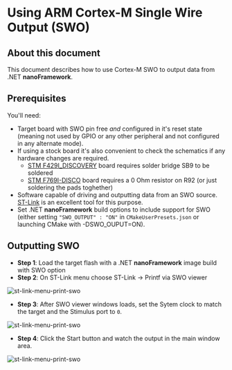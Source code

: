 # Using ARM Cortex-M Single Wire Output (SWO)

## About this document

This document describes how to use Cortex-M SWO to output data from .NET **nanoFramework**.

## Prerequisites

You'll need:

- Target board with SWO pin free _and_ configured in it's reset state (meaning not used by GPIO or any other peripheral and not configured in any alternate mode).
- If using a stock board it's also convenient to check the schematics if any hardware changes are required.
  - [STM F429I_DISCOVERY](../../../images/STM32F429I-DISCOVERY-solder-bridge-for-swo.jpg) board requires solder bridge SB9 to be soldered
  - [STM F769I-DISCO](../../../images/STM32F769I-DISCO-solder-bridge-for-swo.jpg) board requires a 0 Ohm resistor on R92 (or just soldering the pads toghether)
- Software capable of driving and outputting data from an SWO source. [ST-Link](https://www.st.com/en/development-tools/stsw-link004.html) is an excellent tool for this purpose.
- Set .NET **nanoFramework** build options to include support for SWO (either setting `"SWO_OUTPUT" : "ON"` in `CMakeUserPresets.json` or launching CMake with -DSWO_OUPUT=ON).

## Outputting SWO

- **Step 1**: Load the target flash with a .NET **nanoFramework** image build with SWO option
- **Step 2**: On ST-Link menu choose ST-Link -> Printf via SWO viewer

![st-link-menu-print-swo](../../../images/st-link-menu-print-swo.png)

- **Step 3**: After SWO viewer windows loads, set the Sytem clock to match the target and the Stimulus port to `0`.

![st-link-menu-print-swo](../../../images/st-link-swo-window-settings-01.png)

- **Step 4**: Click the Start button and watch the output in the main window area.

![st-link-menu-print-swo](../../../images/st-link-swo-window-after-boot-01.png)
